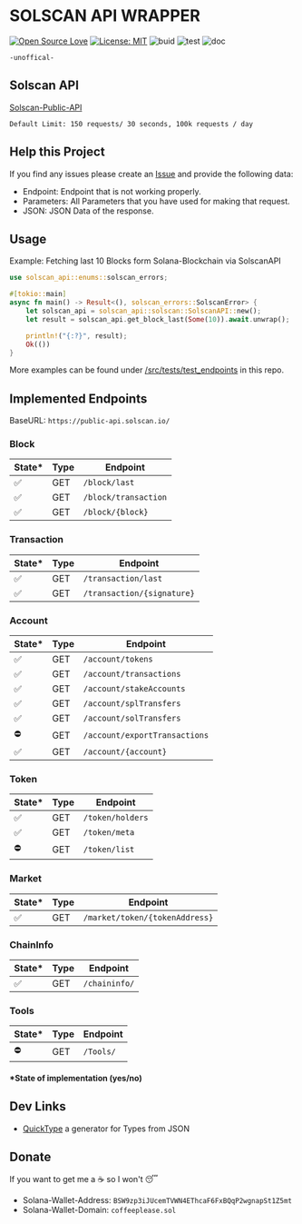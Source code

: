 # SOLSCAN API WRAPPER

[![Open Source Love](https://badges.frapsoft.com/os/v1/open-source.svg?v=103)](https://github.com/ellerbrock/open-source-badges/)
[![License: MIT](https://img.shields.io/badge/License-MIT-yellow.svg)](https://opensource.org/licenses/MIT)
![buid](https://github.com/DerZwergGimli/solscan-api/actions/workflows/build.yml/badge.svg)
![test](https://github.com/DerZwergGimli/solscan-api/actions/workflows/tests.yml/badge.svg)
![doc](https://github.com/DerZwergGimli/solscan-api/actions/workflows/doc.yml/badge.svg)

`-unoffical-`

## Solscan API

[Solscan-Public-API](https://public-api.solscan.io/docs/#/)

`Default Limit: 150 requests/ 30 seconds, 100k requests / day`

## Help this Project

If you find any issues please create an [Issue](https://github.com/DerZwergGimli/solscan-api/issues) and provide the
following data:

- Endpoint: Endpoint that is not working properly.
- Parameters: All Parameters that you have used for making that request.
- JSON: JSON Data of the response.

## Usage

Example: Fetching last 10 Blocks form Solana-Blockchain via SolscanAPI

```rust
use solscan_api::enums::solscan_errors;

#[tokio::main]
async fn main() -> Result<(), solscan_errors::SolscanError> {
    let solscan_api = solscan_api::solscan::SolscanAPI::new();
    let result = solscan_api.get_block_last(Some(10)).await.unwrap();

    println!("{:?}", result);
    Ok(())
}
```

More examples can be found
under [/src/tests/test_endpoints](https://github.com/DerZwergGimli/solscan-api/tree/master/src/tests/test_endpoints) in
this repo.

## Implemented Endpoints

BaseURL: `https://public-api.solscan.io/`

### Block

| State* | Type  | Endpoint               |
|--------|-------|------------------------|
| ✅      | GET   | ``/block/last``        |
| ✅      | GET   | ``/block/transaction`` |
| ✅      | GET   | ``/block/{block}``     |

### Transaction

| State* | Type  | Endpoint                       |
|--------|-------|--------------------------------|
| ✅      | GET   | ``/transaction/last``          |
| ✅      | GET   | ``/transaction/{signature}``   |

### Account

| State* | Type  | Endpoint                        |
|--------|-------|---------------------------------|
| ✅      | GET   | ``/account/tokens``             |
| ✅      | GET   | ``/account/transactions``       |
| ✅      | GET   | ``/account/stakeAccounts``      |
| ✅      | GET   | ``/account/splTransfers``       |
| ✅      | GET   | ``/account/solTransfers``       |
| ⛔      | GET   | ``/account/exportTransactions`` |
| ✅      | GET   | ``/account/{account}``          |

### Token

| State* | Type  | Endpoint            |
|--------|-------|---------------------|
| ✅      | GET   | ``/token/holders``  |
| ✅      | GET   | ``/token/meta``     |
| ⛔      | GET   | ``/token/list``     |

### Market

| State* | Type  | Endpoint                          |
|--------|-------|-----------------------------------|
| ✅      | GET   | ``/market/token/{tokenAddress}``  |

### ChainInfo

| State* | Type  | Endpoint          |
|--------|-------|-------------------|
| ✅      | GET   | ``/chaininfo/``   |

### Tools

| State* | Type  | Endpoint      |
|--------|-------|---------------|
| ⛔      | GET   | ``/Tools/``   |

#### *State of implementation (yes/no)

## Dev Links

- [QuickType](https://app.quicktype.io/) a generator for Types from JSON

## Donate

If you want to get me a ☕ so I won't 😴

- Solana-Wallet-Address: `BSW9zp3iJUcemTVWN4EThcaF6FxBQqP2wgnapSt1Z5mt`
- Solana-Wallet-Domain: `coffeeplease.sol`